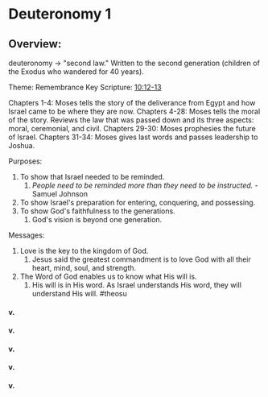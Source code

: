 # Deuteronomy 1

## Overview:
deuteronomy → "second law." Written to the second generation (children of the Exodus who wandered for 40 years).

Theme: Remembrance
Key Scripture: [10:12-13](Deut10#v.12-13)

Chapters 1-4: Moses tells the story of the deliverance from Egypt and how Israel came to be where they are now.
Chapters 4-28: Moses tells the moral of the story. Reviews the law that was passed down and its three aspects: moral, ceremonial, and civil.
Chapters 29-30: Moses prophesies the future of Israel.
Chapters 31-34: Moses gives last words and passes leadership to Joshua.

Purposes:
1. To show that Israel needed to be reminded.
	1. *People need to be reminded more than they need to be instructed.* - Samuel Johnson
2. To show Israel's preparation for entering, conquering, and possessing.
3. To show God's faithfulness to the generations.
	1. God's vision is beyond one generation.

Messages:
1. Love is the key to the kingdom of God.
	1. Jesus said the greatest commandment is to love God with all their heart, mind, soul, and strength.
2. The Word of God enables us to know what His will is.
	1. His will is in His word. As Israel understands His word, they will understand His will.
#theosu 


#### v.
>

#### v.
>

#### v.
>

#### v.
>

#### v.
>

